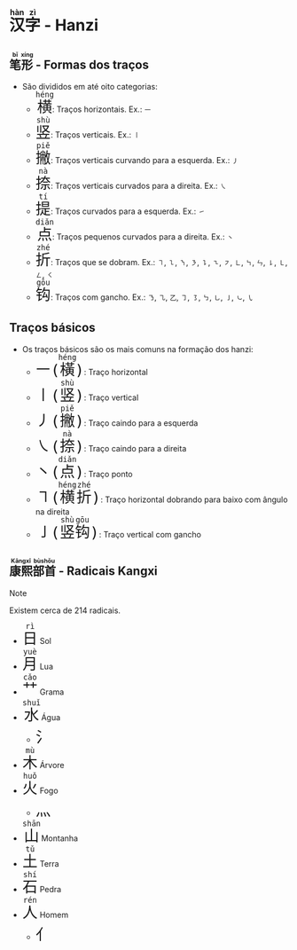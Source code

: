 # <ruby>汉<rt>hàn</rt>字<rt>zì</rt></ruby></code></font> - Hanzi

## <ruby>笔<rt>bǐ</rt>形<rt>xíng</rt></ruby> - Formas dos traços

-   São divididos em até oito categorias:
    -   <font size="6"><code><ruby>横<rt>héng</rt></ruby></code></font>: Traços horizontais. Ex.: `㇐`
    -   <font size="6"><code><ruby>竖<rt>shù</rt></ruby></code></font>: Traços verticais. Ex.: `㇑`
    -   <font size="6"><code><ruby>撇<rt>piě</rt></ruby></code></font>: Traços verticais curvando para a esquerda. Ex.: `㇓`
    -   <font size="6"><code><ruby>捺<rt>nà</rt></ruby></code></font>: Traços verticais curvados para a direita. Ex.: `㇏`
    -   <font size="6"><code><ruby>提<rt>tí</rt></ruby></code></font>: Traços curvados para a esquerda. Ex.: `㇀`
    -   <font size="6"><code><ruby>点<rt>diǎn</rt></ruby></code></font>: Traços pequenos curvados para a direita. Ex.: `㇔`
    -   <font size="6"><code><ruby>折<rt>zhé</rt></ruby></code></font>: Traços que se dobram. Ex.: `㇕`, `㇅`, `㇎`, `㇋`, `㇊`, `㇍`, `㇇`, `㇗`, `㇞`, `ㄣ`, `㇙`, `㇄`, `㇜`, `㇛`
    -   <font size="6"><code><ruby>钩<rt>gōu</rt></ruby></code></font>: Traços com gancho. Ex.: `㇡`, `㇈`, `乙`, `㇆`, `㇌`, `㇉`, `㇟`, `㇚`, `㇃`, `㇂`

## Traços básicos

-   Os traços básicos são os mais comuns na formação dos hanzi:
    -   <font size="6"><code><ruby>㇐</ruby>(<ruby>橫<rt>héng</rt></ruby>)</code></font>: Traço horizontal
    -   <font size="6"><code><ruby>㇑</ruby>(<ruby>竖<rt>shù</rt></ruby>)</code></font>: Traço vertical
    -   <font size="6"><code><ruby>㇓</ruby>(<ruby>撇<rt>piě</rt></ruby>)</code></font>: Traço caindo para a esquerda
    -   <font size="6"><code><ruby>㇏</ruby>(<ruby>捺<rt>nà</rt></ruby>)</code></font>: Traço caindo para a direita
    -   <font size="6"><code><ruby>㇔</ruby>(<ruby>点<rt>diǎn</rt></ruby>)</code></font>: Traço ponto
    -   <font size="6"><code><ruby>㇕</ruby>(<ruby>横<rt>héng</rt>折<rt>zhé</rt></ruby>)</code></font>: Traço horizontal dobrando para baixo com ângulo na direita
    -   <font size="6"><code><ruby>㇚</ruby>(<ruby>竖<rt>shù</rt>钩<rt>gōu</rt></ruby>)</code></font>: Traço vertical com gancho

## <ruby>康熙<rt>Kāngxī</rt>部首<rt>bùshǒu</rt></ruby> - Radicais Kangxi

> [!NOTE]
> Existem cerca de 214 radicais.

-   <font size="6"><code><ruby>日<rt>rì</rt></ruby></code></font> Sol
-   <font size="6"><code><ruby>月<rt>yuè</rt></ruby></code></font> Lua
-   <font size="6"><code><ruby>⺿<rt>cǎo</rt></ruby></code></font> Grama
-   <font size="6"><code><ruby>水<rt>shuǐ</rt></ruby></code></font> Água
    -   <font size="6"><code><ruby>氵</ruby></code></font>
-   <font size="6"><code><ruby>木<rt>mù</rt></ruby></code></font> Árvore
-   <font size="6"><code><ruby>火<rt>huǒ</rt></ruby></code></font> Fogo
    -   <font size="6"><code><ruby>灬</ruby></code></font>
-   <font size="6"><code><ruby>山<rt>shān</rt></ruby></code></font> Montanha
-   <font size="6"><code><ruby>土<rt>tǔ</rt></ruby></code></font> Terra
-   <font size="6"><code><ruby>石<rt>shí</rt></ruby></code></font> Pedra
-   <font size="6"><code><ruby>人<rt>rén</rt></ruby></code></font> Homem
    -   <font size="6"><code><ruby>亻</ruby></code></font>
